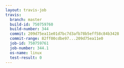```yaml
---
layout: travis-job
travis:
  branch: master
  build-id: 750759760
  build-number: 344
  commit: 209d75ea11e01d7bc7d3afb78b5eff58c84b3428
  commit-range: 82ff00cdbe97...209d75ea11e0
  job-id: 750759761
  job-number: 344.1
  os-name: linux
  test-result: 0
---
```


